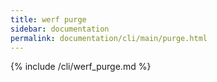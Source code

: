 ```yaml
---
title: werf purge
sidebar: documentation
permalink: documentation/cli/main/purge.html
---
```


{% include /cli/werf_purge.md %}
